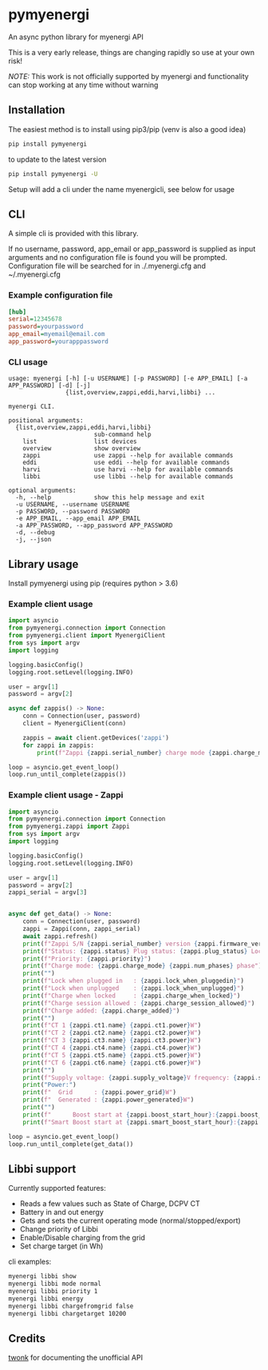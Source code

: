 # pymyenergi

An async python library for myenergi API

This is a very early release, things are changing rapidly so use at your own risk!

_NOTE:_ This work is not officially supported by myenergi and functionality can stop working at any time without warning

## Installation

The easiest method is to install using pip3/pip (venv is also a good idea)

```bash
pip install pymyenergi
```

to update to the latest version

```bash
pip install pymyenergi -U
```

Setup will add a cli under the name myenergicli, see below for usage

## CLI

A simple cli is provided with this library.

If no username, password, app_email or app_password is supplied as input arguments and no configuration file is found you will be prompted.
Configuration file will be searched for in ./.myenergi.cfg and ~/.myenergi.cfg

### Example configuration file

```ini
[hub]
serial=12345678
password=yourpassword
app_email=myemail@email.com
app_password=yourapppassword
```

### CLI usage

```
usage: myenergi [-h] [-u USERNAME] [-p PASSWORD] [-e APP_EMAIL] [-a APP_PASSWORD] [-d] [-j]
                {list,overview,zappi,eddi,harvi,libbi} ...

myenergi CLI.

positional arguments:
  {list,overview,zappi,eddi,harvi,libbi}
                        sub-command help
    list                list devices
    overview            show overview
    zappi               use zappi --help for available commands
    eddi                use eddi --help for available commands
    harvi               use harvi --help for available commands
    libbi               use libbi --help for available commands

optional arguments:
  -h, --help            show this help message and exit
  -u USERNAME, --username USERNAME
  -p PASSWORD, --password PASSWORD
  -e APP_EMAIL, --app_email APP_EMAIL
  -a APP_PASSWORD, --app_password APP_PASSWORD
  -d, --debug
  -j, --json
```

## Library usage

Install pymyenergi using pip (requires python > 3.6)

### Example client usage

```python
import asyncio
from pymyenergi.connection import Connection
from pymyenergi.client import MyenergiClient
from sys import argv
import logging

logging.basicConfig()
logging.root.setLevel(logging.INFO)

user = argv[1]
password = argv[2]

async def zappis() -> None:
    conn = Connection(user, password)
    client = MyenergiClient(conn)

    zappis = await client.getDevices('zappi')
    for zappi in zappis:
        print(f"Zappi {zappi.serial_number} charge mode {zappi.charge_mode}")

loop = asyncio.get_event_loop()
loop.run_until_complete(zappis())
```

### Example client usage - Zappi

```python
import asyncio
from pymyenergi.connection import Connection
from pymyenergi.zappi import Zappi
from sys import argv
import logging

logging.basicConfig()
logging.root.setLevel(logging.INFO)

user = argv[1]
password = argv[2]
zappi_serial = argv[3]


async def get_data() -> None:
    conn = Connection(user, password)
    zappi = Zappi(conn, zappi_serial)
    await zappi.refresh()
    print(f"Zappi S/N {zappi.serial_number} version {zappi.firmware_version}")
    print(f"Status: {zappi.status} Plug status: {zappi.plug_status} Locked: {zappi.locked}")
    print(f"Priority: {zappi.priority}")
    print(f"Charge mode: {zappi.charge_mode} {zappi.num_phases} phase")
    print("")
    print(f"Lock when plugged in   : {zappi.lock_when_pluggedin}")
    print(f"Lock when unplugged    : {zappi.lock_when_unplugged}")
    print(f"Charge when locked     : {zappi.charge_when_locked}")
    print(f"Charge session allowed : {zappi.charge_session_allowed}")
    print(f"Charge added: {zappi.charge_added}")
    print("")
    print(f"CT 1 {zappi.ct1.name} {zappi.ct1.power}W")
    print(f"CT 2 {zappi.ct2.name} {zappi.ct2.power}W")
    print(f"CT 3 {zappi.ct3.name} {zappi.ct3.power}W")
    print(f"CT 4 {zappi.ct4.name} {zappi.ct4.power}W")
    print(f"CT 5 {zappi.ct5.name} {zappi.ct5.power}W")
    print(f"CT 6 {zappi.ct6.name} {zappi.ct6.power}W")
    print("")
    print(f"Supply voltage: {zappi.supply_voltage}V frequency: {zappi.supply_frequency}Hz")
    print("Power:")
    print(f"  Grid      : {zappi.power_grid}W")
    print(f"  Generated : {zappi.power_generated}W")
    print("")
    print(f"      Boost start at {zappi.boost_start_hour}:{zappi.boost_start_minute} add {zappi.boost_amount}kWh")
    print(f"Smart Boost start at {zappi.smart_boost_start_hour}:{zappi.smart_boost_start_minute} add {zappi.smart_boost_amount}kWh")

loop = asyncio.get_event_loop()
loop.run_until_complete(get_data())
```

## Libbi support
Currently supported features:

- Reads a few values such as State of Charge, DCPV CT
- Battery in and out energy
- Gets and sets the current operating mode (normal/stopped/export)
- Change priority of Libbi
- Enable/Disable charging from the grid
- Set charge target (in Wh)

cli examples:
```bash
myenergi libbi show
myenergi libbi mode normal
myenergi libbi priority 1
myenergi libbi energy
myenergi libbi chargefromgrid false
myenergi libbi chargetarget 10200
```



## Credits

[twonk](https://github.com/twonk/MyEnergi-App-Api) for documenting the unofficial API
